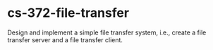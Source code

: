 # cs-372-file-transfer
Design and implement a simple file transfer system, i.e., create a file transfer server and a file transfer client.
